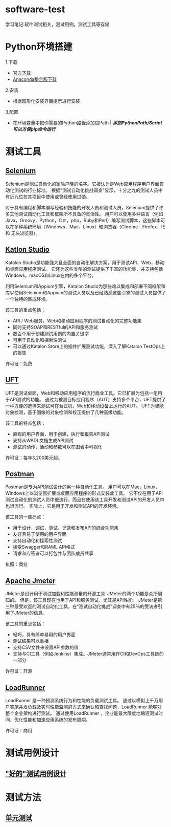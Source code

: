 # software-test
学习笔记:软件测试相关，测试用例，测试工具等存储

# Python环境搭建
 1.下载
   - [官方下载](https://www.python.org/)
   - [Anaconda整合版下载](https://www.anaconda.com/)
   
 2.安装
   - 根据图形化安装界面提示进行安装
   
 3.配置
   - 在环境变量中把你需要的Python路径添加进Path | ***添加PythonPath/Script可以方便pip命令运行***

# 测试工具
  ## [Selenium](http://docs.seleniumhq.org/)
  Selenium是测试自动化的家喻户晓的名字。它被认为是Web应用程序用户界面自动化测试的行业标准。
  根据"测试自动化挑战调查"显示，十分之九的测试人员中有近九位在其项目中使用或曾经使用过硒。

  对于具有编程和脚本编写经验和技能的开发人员和测试人员，Selenium提供了许多其他测试自动化工具和框架所不具备的灵活性。
  用户可以使用多种语言（例如Java，Groovy，Python，C＃，php，Ruby和Perl）编写测试脚本，这些脚本可以在多种系统环境（Windows，Mac，Linux）和浏览器（Chrome，Firefox，IE和 无头浏览器）。
  ## [Katlon Studio](https://www.katalon.com/)
  Katalon Studio是功能强大且全面的自动化解决方案，用于测试API，Web，移动和桌面应用程序测试。
  它还为这些类型的测试提供了丰富的功能集，并支持包括Windows，macOS和Linux在内的多个平台。

  利用Selenium和Appium引擎，Katalon Studio为那些难以集成和部署不同框架和库以使用Selenium和Appium的测试人员以及已经熟悉这些引擎的测试人员提供了一个独特的集成环境。

  该工具的重点包括：

 * API / Web服务，Web和移动应用程序的测试自动化的完整功能集
 * 同时支持SOAP和RESTful的API和服务测试
 * 数百个用于创建测试用例的内置关键字
 * 可用于自动化和探索性测试
 * 可以通过Katalon Store上的插件扩展测试功能，深入了解Katalon TestOps上的报告

  许可证：免费
  ## [UFT](https://www.microfocus.com/zh-cn/products/uft-one/overview)
  UFT是测试桌面，Web和移动应用程序的流行商业工具。它已扩展为包括一组用于API测试的功能。
  通过为被测目标应用程序（AUT）支持多个平台，UFT提供了一种方便的选择来测试可在台式机，Web和移动设备上运行的AUT。
  UFT为智能对象检测，基于图像的对象检测和校正提供了几种高级功能。
  
  该工具的特点包括：

 * 直观的用户界面，用于创建，执行和报告API测试
 * 支持从WADL文档生成API测试
 * 测试的动作，活动和参数可以在图表中可视化

  许可证：每年3,200美元起。
   ## [Postman](https://www.postman.com/)
   Postman是专为API测试设计的另一种自动化工具。
   用户可以在Mac，Linux，Windows上以浏览器扩展或桌面应用程序的形式安装此工具。
   它不仅在用于API测试自动化的测试人员中很流行，而且在使用该工具开发和测试API的开发人员中也很流行。
   实际上，它是用于开发和测试API的开发环境。

   该工具的一些亮点：

  * 用于设计，调试，测试，记录和发布API的综合功能集
  * 友好且易于使用的用户界面
  * 支持自动化和探索性测试
  * 接受Swagger和RAML API格式
  * 请求和应答者可以打包并与团队成员共享

   执照：商业
   ## [Apache Jmeter](https://jmeter.apache.org/)
   JMeter是设计用于测试加载和性能测量的开源工具-JMeter的两个功能是众所周知的。
   但是，该工具现在也用于API和服务测试，尤其是API性能。
   JMeter是第三种最受欢迎的测试自动化工具，在"测试自动化挑战"调查中有25％的受访者引用了JMeter的信息。

   该工具的重点包括：

  * 轻巧，具有简单易用的用户界面
  * 测试结果可以重播
  * 支持CSV文件来设置API参数的值
  * 支持与CI工具（例如Jenkins）集成。JMeter通常用作CI和DevOps工具链的一部分
  
   许可证：开源
   ## [LoadRunner](https://www.microfocus.com/en-us/products/loadrunner-professional/overview)
   LoadRunner 是一种预测系统行为和性能的负载测试工具。
   通过以模拟上千万用户实施并发负载及实时性能监测的方式来确认和查找问题，LoadRunner 能够对整个企业架构进行测试。
   通过使用LoadRunner ，企业能最大限度地缩短测试时间，优化性能和加速应用系统的发布周期。
   
   许可证：商用
   
   # 测试用例设计
   
   ## ["好的"测试用例设计](https://github.com/Taboo-Yu/software-test/blob/master/%E6%B5%8B%E8%AF%95%E7%94%A8%E4%BE%8B/%E2%80%9D%E5%A5%BD%E7%9A%84%E2%80%9C%E6%B5%8B%E8%AF%95%E7%94%A8%E4%BE%8B%E8%AE%BE%E8%AE%A1.md)
   
   # 测试方法
   
   ## [单元测试](https://github.com/Taboo-Yu/software-test/tree/master/%E6%B5%8B%E8%AF%95%E6%96%B9%E6%B3%95/%E5%8D%95%E5%85%83%E6%B5%8B%E8%AF%95)
